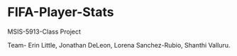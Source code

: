 # FIFA-Player-Stats
MSIS-5913-Class Project

Team-
Erin Little,
Jonathan DeLeon,
Lorena Sanchez-Rubio,
Shanthi Valluru.
